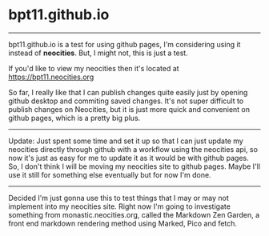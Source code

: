 # bpt11.github.io

---

bpt11.github.io is a test for using github pages, I'm considering using it instead of **neocities**. But, I might not, this is just a test.

If you'd like to view my neocities then it's located at https://bpt11.neocities.org

So far, I really like that I can publish changes quite easily just by opening github desktop and commiting saved changes. It's not super difficult to publish changes on Neocities, but it is just more quick and convenient on github pages, which is a pretty big plus.

---

Update: Just spent some time and set it up so that I can just update my neocities directly through github with a workflow using the neocities api, so now it's just as easy for me to update it as it would be with github pages. So, I don't think I will be moving my neocities site to github pages. Maybe I'll use it still for something else eventually but for now I'm done.

---

Decided I'm just gonna use this to test things that I may or may not implement into my neocities site. Right now I'm going to investigate something from monastic.neocities.org, called the Markdown Zen Garden, a front end markdown rendering method using Marked, Pico and fetch. 
